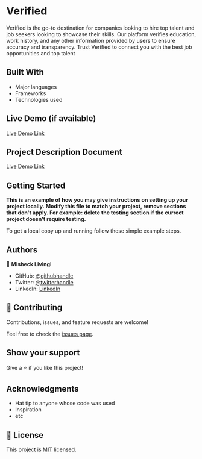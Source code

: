 # Verified
Verified is the go-to destination for companies looking to hire top talent and job seekers looking to showcase their skills. Our platform verifies education, work history, and any other information provided by users to ensure accuracy and transparency. Trust Verified to connect you with the best job opportunities and top talent

## Built With

- Major languages
- Frameworks
- Technologies used

## Live Demo (if available)

[Live Demo Link](https://livedemo.com)


## Project Description Document

[Live Demo Link](https://livedemo.com)


## Getting Started

**This is an example of how you may give instructions on setting up your project locally.**
**Modify this file to match your project, remove sections that don't apply. For example: delete the testing section if the currect project doesn't require testing.**


To get a local copy up and running follow these simple example steps.

## Authors

👤 **Misheck Livingi**

- GitHub: [@githubhandle](https://github.com/misheck12)
- Twitter: [@twitterhandle](https://twitter.com/mishecklivingi2)
- LinkedIn: [LinkedIn](https://www.linkedin.com/in/misheck-livingi-a0b536142/)

## 🤝 Contributing

Contributions, issues, and feature requests are welcome!

Feel free to check the [issues page](../../issues/).

## Show your support

Give a ⭐️ if you like this project!

## Acknowledgments

- Hat tip to anyone whose code was used
- Inspiration
- etc

## 📝 License

This project is [MIT](./MIT.md) licensed.
